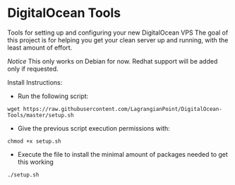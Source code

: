 # DigitalOcean Tools
Tools for setting up and configuring your new DigitalOcean VPS
The goal of this project is for helping you get your clean server up and running, with the least amount of effort. 

*Notice* This only works on Debian for now. Redhat support will be added only if requested.

Install Instructions: 
- Run the following script:
```
wget https://raw.githubusercontent.com/LagrangianPoint/DigitalOcean-Tools/master/setup.sh 
```
- Give the previous script execution permissions with:
```
chmod +x setup.sh 
```
- Execute the file to install the minimal amount of packages needed to get this working
```
./setup.sh 
```


